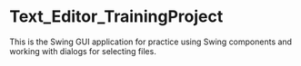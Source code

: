 # Text_Editor_TrainingProject

This is the Swing GUI application for practice using Swing components and working with dialogs for selecting files.
